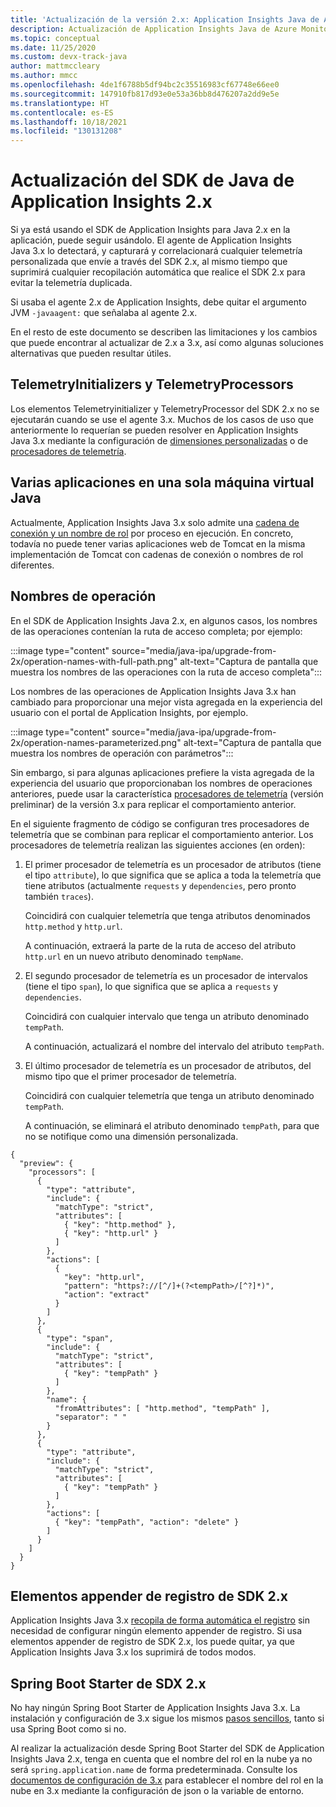 ```yaml
---
title: 'Actualización de la versión 2.x: Application Insights Java de Azure Monitor'
description: Actualización de Application Insights Java de Azure Monitor 2.x
ms.topic: conceptual
ms.date: 11/25/2020
ms.custom: devx-track-java
author: mattmccleary
ms.author: mmcc
ms.openlocfilehash: 4de1f6788b5df94bc2c35516983cf67748e66ee0
ms.sourcegitcommit: 147910fb817d93e0e53a36bb8d476207a2dd9e5e
ms.translationtype: HT
ms.contentlocale: es-ES
ms.lasthandoff: 10/18/2021
ms.locfileid: "130131208"
---
```

# <a name="upgrading-from-application-insights-java-2x-sdk"></a>Actualización del SDK de Java de Application Insights 2.x

Si ya está usando el SDK de Application Insights para Java 2.x en la aplicación, puede seguir usándolo.
El agente de Application Insights Java 3.x lo detectará, y capturará y correlacionará cualquier telemetría personalizada que envíe a través del SDK 2.x, al mismo tiempo que suprimirá cualquier recopilación automática que realice el SDK 2.x para evitar la telemetría duplicada.

Si usaba el agente 2.x de Application Insights, debe quitar el argumento JVM `-javaagent:` que señalaba al agente 2.x.

En el resto de este documento se describen las limitaciones y los cambios que puede encontrar al actualizar de 2.x a 3.x, así como algunas soluciones alternativas que pueden resultar útiles.

## <a name="telemetryinitializers-and-telemetryprocessors"></a>TelemetryInitializers y TelemetryProcessors

Los elementos Telemetryinitializer y TelemetryProcessor del SDK 2.x no se ejecutarán cuando se use el agente 3.x.
Muchos de los casos de uso que anteriormente lo requerían se pueden resolver en Application Insights Java 3.x mediante la configuración de [dimensiones personalizadas](./java-standalone-config.md#custom-dimensions) o de [procesadores de telemetría](./java-standalone-telemetry-processors.md).

## <a name="multiple-applications-in-a-single-jvm"></a>Varias aplicaciones en una sola máquina virtual Java

Actualmente, Application Insights Java 3.x solo admite una [cadena de conexión y un nombre de rol](./java-standalone-config.md#connection-string-and-role-name) por proceso en ejecución. En concreto, todavía no puede tener varias aplicaciones web de Tomcat en la misma implementación de Tomcat con cadenas de conexión o nombres de rol diferentes.

## <a name="operation-names"></a>Nombres de operación

En el SDK de Application Insights Java 2.x, en algunos casos, los nombres de las operaciones contenían la ruta de acceso completa; por ejemplo:

:::image type="content" source="media/java-ipa/upgrade-from-2x/operation-names-with-full-path.png" alt-text="Captura de pantalla que muestra los nombres de las operaciones con la ruta de acceso completa":::

Los nombres de las operaciones de Application Insights Java 3.x han cambiado para proporcionar una mejor vista agregada en la experiencia del usuario con el portal de Application Insights, por ejemplo.

:::image type="content" source="media/java-ipa/upgrade-from-2x/operation-names-parameterized.png" alt-text="Captura de pantalla que muestra los nombres de operación con parámetros":::

Sin embargo, si para algunas aplicaciones prefiere la vista agregada de la experiencia del usuario que proporcionaban los nombres de operaciones anteriores, puede usar la característica [procesadores de telemetría](./java-standalone-telemetry-processors.md) (versión preliminar) de la versión 3.x para replicar el comportamiento anterior.

En el siguiente fragmento de código se configuran tres procesadores de telemetría que se combinan para replicar el comportamiento anterior.
Los procesadores de telemetría realizan las siguientes acciones (en orden):

1. El primer procesador de telemetría es un procesador de atributos (tiene el tipo `attribute`), lo que significa que se aplica a toda la telemetría que tiene atributos (actualmente `requests` y `dependencies`, pero pronto también `traces`).

   Coincidirá con cualquier telemetría que tenga atributos denominados `http.method` y `http.url`.

   A continuación, extraerá la parte de la ruta de acceso del atributo `http.url` en un nuevo atributo denominado `tempName`.

2. El segundo procesador de telemetría es un procesador de intervalos (tiene el tipo `span`), lo que significa que se aplica a `requests` y `dependencies`.

   Coincidirá con cualquier intervalo que tenga un atributo denominado `tempPath`.

   A continuación, actualizará el nombre del intervalo del atributo `tempPath`.

3. El último procesador de telemetría es un procesador de atributos, del mismo tipo que el primer procesador de telemetría.

   Coincidirá con cualquier telemetría que tenga un atributo denominado `tempPath`.

   A continuación, se eliminará el atributo denominado `tempPath`, para que no se notifique como una dimensión personalizada.

```
{
  "preview": {
    "processors": [
      {
        "type": "attribute",
        "include": {
          "matchType": "strict",
          "attributes": [
            { "key": "http.method" },
            { "key": "http.url" }
          ]
        },
        "actions": [
          {
            "key": "http.url",
            "pattern": "https?://[^/]+(?<tempPath>/[^?]*)",
            "action": "extract"
          }
        ]
      },
      {
        "type": "span",
        "include": {
          "matchType": "strict",
          "attributes": [
            { "key": "tempPath" }
          ]
        },
        "name": {
          "fromAttributes": [ "http.method", "tempPath" ],
          "separator": " "
        }
      },
      {
        "type": "attribute",
        "include": {
          "matchType": "strict",
          "attributes": [
            { "key": "tempPath" }
          ]
        },
        "actions": [
          { "key": "tempPath", "action": "delete" }
        ]
      }
    ]
  }
}
```

## <a name="2x-sdk-logging-appenders"></a>Elementos appender de registro de SDK 2.x

Application Insights Java 3.x [recopila de forma automática el registro](./java-standalone-config.md#auto-collected-logging) sin necesidad de configurar ningún elemento appender de registro.
Si usa elementos appender de registro de SDK 2.x, los puede quitar, ya que Application Insights Java 3.x los suprimirá de todos modos.

## <a name="2x-sdk-spring-boot-starter"></a>Spring Boot Starter de SDX 2.x

No hay ningún Spring Boot Starter de Application Insights Java 3.x.
La instalación y configuración de 3.x sigue los mismos [pasos sencillos](./java-in-process-agent.md#get-started), tanto si usa Spring Boot como si no.

Al realizar la actualización desde Spring Boot Starter del SDK de Application Insights Java 2.x, tenga en cuenta que el nombre del rol en la nube ya no será `spring.application.name` de forma predeterminada.
Consulte los [documentos de configuración de 3.x](./java-standalone-config.md#cloud-role-name) para establecer el nombre del rol en la nube en 3.x mediante la configuración de json o la variable de entorno.
